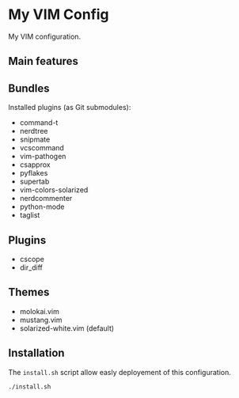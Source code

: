 My VIM Config
=============

My VIM configuration.

Main features
-------------

Bundles
-------

Installed plugins (as Git submodules):

- command-t      
- nerdtree     
- snipmate  
- vcscommand            
- vim-pathogen
- csapprox       
- pyflakes     
- supertab  
- vim-colors-solarized
- nerdcommenter  
- python-mode  
- taglist

Plugins
-------

- cscope
- dir_diff


Themes
------

- molokai.vim  
- mustang.vim  
- solarized-white.vim (default)


Installation
------------

The `install.sh` script allow easly deployement of this configuration.

```bash
./install.sh
```


